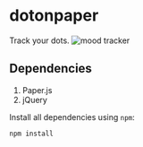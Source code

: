 # dotonpaper
Track your dots.
![mood tracker](https://github.com/kamalmoussa1/dotonpaper/blob/master/images/Screen%20Shot%202018-02-19%20at%2006.29.33.png)
## Dependencies
1. Paper.js
2. jQuery

Install all dependencies using `npm`:
```
npm install
```
